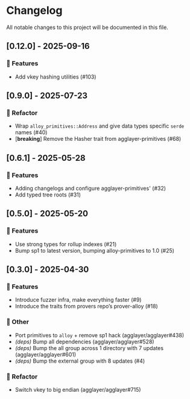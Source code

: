 # Changelog

All notable changes to this project will be documented in this file.

## [0.12.0] - 2025-09-16

### 🚀 Features

- Add vkey hashing utilities (#103)

## [0.9.0] - 2025-07-23

### 🚜 Refactor

- Wrap `alloy_primitives::Address` and give data types specific `serde` names (#40)
- [**breaking**] Remove the Hasher trait from agglayer-primitives (#68)

## [0.6.1] - 2025-05-28

### 🚀 Features

- Adding changelogs and configure agglayer-primitives' (#32)
- Add typed tree roots (#31)

## [0.5.0] - 2025-05-20

### 🚀 Features

- Use strong types for rollup indexes (#21)
- Bump sp1 to latest version, bumping alloy-primitives to 1.0 (#25)

## [0.3.0] - 2025-04-30

### 🚀 Features

- Introduce fuzzer infra, make everything faster (#9)
- Introduce the traits from provers repo’s prover-alloy (#18)

### 💼 Other

- Port primitives to `alloy` + remove sp1 hack (agglayer/agglayer#438)
- *(deps)* Bump all dependencies (agglayer/agglayer#528)
- *(deps)* Bump the all group across 1 directory with 7 updates (agglayer/agglayer#601)
- *(deps)* Bump the external group with 8 updates (#4)

### 🚜 Refactor

- Switch vkey to big endian (agglayer/agglayer#715)


